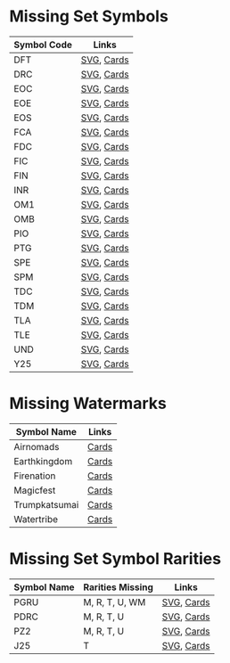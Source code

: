 # Missing Set Symbols
| Symbol Code | Links |
| ----------- | ----- |
| DFT | [SVG](https://svgs.scryfall.io/sets/dft.svg), [Cards](https://scryfall.com/sets/tdft) |
| DRC | [SVG](https://svgs.scryfall.io/sets/drc.svg), [Cards](https://scryfall.com/sets/tdrc) |
| EOC | [SVG](https://svgs.scryfall.io/sets/eoc.svg), [Cards](https://scryfall.com/sets/eoc) |
| EOE | [SVG](https://svgs.scryfall.io/sets/eoe.svg), [Cards](https://scryfall.com/sets/teoe) |
| EOS | [SVG](https://svgs.scryfall.io/sets/eos.svg), [Cards](https://scryfall.com/sets/eos) |
| FCA | [SVG](https://svgs.scryfall.io/sets/fca.svg), [Cards](https://scryfall.com/sets/fca) |
| FDC | [SVG](https://svgs.scryfall.io/sets/fdc.svg), [Cards](https://scryfall.com/sets/fdc) |
| FIC | [SVG](https://svgs.scryfall.io/sets/fic.svg), [Cards](https://scryfall.com/sets/tfic) |
| FIN | [SVG](https://svgs.scryfall.io/sets/fin.svg), [Cards](https://scryfall.com/sets/fin) |
| INR | [SVG](https://svgs.scryfall.io/sets/inr.svg), [Cards](https://scryfall.com/sets/tinr) |
| OM1 | [SVG](https://svgs.scryfall.io/sets/om1.svg), [Cards](https://scryfall.com/sets/om1) |
| OMB | [SVG](https://svgs.scryfall.io/sets/omb.svg), [Cards](https://scryfall.com/sets/omb) |
| PIO | [SVG](https://svgs.scryfall.io/sets/pio.svg), [Cards](https://scryfall.com/sets/pio) |
| PTG | [SVG](https://svgs.scryfall.io/sets/ptg.svg), [Cards](https://scryfall.com/sets/ptg) |
| SPE | [SVG](https://svgs.scryfall.io/sets/spe.svg), [Cards](https://scryfall.com/sets/spe) |
| SPM | [SVG](https://svgs.scryfall.io/sets/spm.svg), [Cards](https://scryfall.com/sets/spm) |
| TDC | [SVG](https://svgs.scryfall.io/sets/tdc.svg), [Cards](https://scryfall.com/sets/tdc) |
| TDM | [SVG](https://svgs.scryfall.io/sets/tdm.svg), [Cards](https://scryfall.com/sets/tdm) |
| TLA | [SVG](https://svgs.scryfall.io/sets/tla.svg), [Cards](https://scryfall.com/sets/ftla) |
| TLE | [SVG](https://svgs.scryfall.io/sets/tle.svg), [Cards](https://scryfall.com/sets/tle) |
| UND | [SVG](https://svgs.scryfall.io/sets/und.svg), [Cards](https://scryfall.com/sets/und) |
| Y25 | [SVG](https://svgs.scryfall.io/sets/y25.svg), [Cards](https://scryfall.com/sets/yblb) |

# Missing Watermarks
| Symbol Name | Links |
| ----------- | ----- |
| Airnomads | [Cards](https://api.scryfall.com/cards/search?q=watermark:airnomads) |
| Earthkingdom | [Cards](https://api.scryfall.com/cards/search?q=watermark:earthkingdom) |
| Firenation | [Cards](https://api.scryfall.com/cards/search?q=watermark:firenation) |
| Magicfest | [Cards](https://api.scryfall.com/cards/search?q=watermark:magicfest) |
| Trumpkatsumai | [Cards](https://api.scryfall.com/cards/search?q=watermark:trumpkatsumai) |
| Watertribe | [Cards](https://api.scryfall.com/cards/search?q=watermark:watertribe) |

# Missing Set Symbol Rarities
| Symbol Name | Rarities Missing | Links |
| ----------- | ---------------- | ----- |
| PGRU | M, R, T, U, WM | [SVG](https://svgs.scryfall.io/sets/pgru.svg), [Cards](https://scryfall.com/sets/pgru) |
| PDRC | M, R, T, U | [SVG](https://svgs.scryfall.io/sets/pdrc.svg), [Cards](https://scryfall.com/sets/pdrc) |
| PZ2 | M, R, T, U | [SVG](https://svgs.scryfall.io/sets/pz2.svg), [Cards](https://scryfall.com/sets/pz2) |
| J25 | T | [SVG](https://svgs.scryfall.io/sets/j25.svg), [Cards](https://scryfall.com/sets/j25) |
